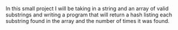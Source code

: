 In this small project I will be taking in a string and an array of valid substrings and writing a program that will return a hash listing each substring found in the array and the number of times it was found.